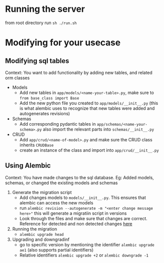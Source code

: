 # Running the server

from root directory run
`sh ./run.sh`

# Modifying for your usecase

## Modifying sql tables

Context: You want to add functionality by adding new tables, and related orm classes

- Models
  - Add new tables in `app/models/<name-your-table>.py`, make sure to `from base_class import Base`
  - Add the new python file you created to `app/models/__init__.py` (this is what alembic uses to recognize that new tables were added and autogenerates revisions)
- Schemas
  - Add corresponding pydantic tables in `app/schemas/<name-your-schema>.py` also import the relevant parts into `schemas/__init__.py`
- CRUD
  - Add `app/crud/<name-of-model>.py` and make sure the CRUD class inherits `CRUDBase`
  - create an instance of the class and import into `app/crud/__init__.py`

## Using Alembic

Context: You have made changes to the sql database. Eg: Added models, schemas, or changed the existing models and schemas

1. Generate the migration script
   - Add changes models to `models/__init__.py`. This ensures that alembic can access the new models
   - run `alembic revision --autogenerate -m "<enter change message here>"` this will generate a migratiin script in versions
   - Look through the files and make sure that changes are correct. Reference for detected and non detected changes [here](https://alembic.sqlalchemy.org/en/latest/autogenerate.html#what-does-autogenerate-detect-and-what-does-it-not-detect)
2. Running the migration
   - `alembic upgrade head`
3. Upgrading and downgradinf
   - go to specific version by mentioning the identifier `alembic upgrade ae1` (also supports partial identifiers)
   - Relative identifiers `alembic upgrade +2` or `alembic downgrade -1`
